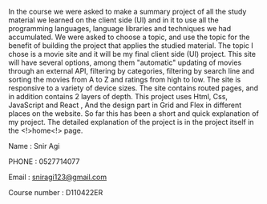In the course we were asked to make a summary project of all the study
material we learned on the client side (UI) and in it to use all the
programming languages, language libraries and techniques we had
accumulated.
We were asked to choose a topic, and use the topic
for the benefit of building the project that applies the studied
material.
The topic I chose is a movie site and it will be my final client side
(UI) project.
This site will have several options, among them
"automatic" updating of movies through an external API, filtering by
categories, filtering by search line and sorting the movies from A to
Z and ratings from high to low.
The site is responsive to a
variety of device sizes.
The site contains routed pages, and in
addition contains 2 layers of depth.
This project uses Html,
Css, JavaScript and React , And the design part in Grid and Flex in
different places on the website.
So far this has been a short and quick explanation of my project.
The detailed explanation of the project is in the project itself in the <!>home<!> page.

Name : Snir Agi

PHONE : 0527714077

Email : sniragi123@gmail.com

Course number : D110422ER
